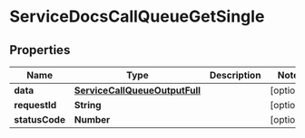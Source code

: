 

# ServiceDocsCallQueueGetSingle


## Properties

| Name | Type | Description | Notes |
|------------ | ------------- | ------------- | -------------|
|**data** | [**ServiceCallQueueOutputFull**](ServiceCallQueueOutputFull.md) |  |  [optional] |
|**requestId** | **String** |  |  [optional] |
|**statusCode** | **Number** |  |  [optional] |



